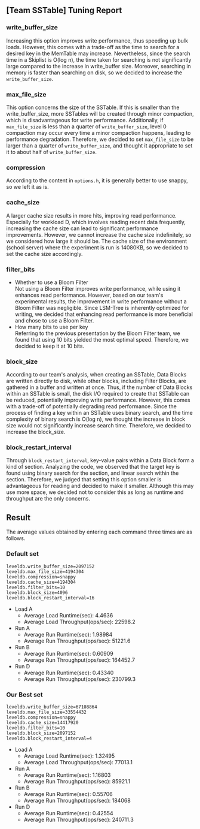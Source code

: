## [Team SSTable] Tuning Report

### write_buffer_size
Increasing this option improves write performance, thus speeding up bulk loads. However, this comes with a trade-off as the time to search for a desired key in the MemTable may increase. Nevertheless, since the search time in a Skiplist is O(log n), the time taken for searching is not significantly large compared to the increase in write_buffer size. Moreover, searching in memory is faster than searching on disk, so we decided to increase the `write_buffer_size`.

### max_file_size
This option concerns the size of the SSTable. If this is smaller than the write_buffer_size, more SSTables will be created through minor compaction, which is disadvantageous for write performance. Additionally, if `max_file_size` is less than a quarter of `write_buffer_size`, level 0 compaction may occur every time a minor compaction happens, leading to performance degradation. Therefore, we decided to set `max_file_size` to be larger than a quarter of `write_buffer_size`, and thought it appropriate to set it to about half of `write_buffer_size`.

### compression
According to the content in `options.h`, it is generally better to use snappy, so we left it as is.

### cache_size
A larger cache size results in more hits, improving read performance. Especially for workload D, which involves reading recent data frequently, increasing the cache size can lead to significant performance improvements. However, we cannot increase the cache size indefinitely, so we considered how large it should be. The cache size of the environment (school server) where the experiment is run is 14080KB, so we decided to set the cache size accordingly.

### filter_bits
- Whether to use a Bloom Filter  
  Not using a Bloom Filter improves write performance, while using it enhances read performance. However, based on our team's experimental results, the improvement in write performance without a Bloom Filter was negligible. Since LSM-Tree is inherently optimized for writing, we decided that enhancing read performance is more beneficial and chose to use a Bloom Filter.
- How many bits to use per key  
  Referring to the previous presentation by the Bloom Filter team, we found that using 10 bits yielded the most optimal speed. Therefore, we decided to keep it at 10 bits.

### block_size
According to our team's analysis, when creating an SSTable, Data Blocks are written directly to disk, while other blocks, including Filter Blocks, are gathered in a buffer and written at once. Thus, if the number of Data Blocks within an SSTable is small, the disk I/O required to create that SSTable can be reduced, potentially improving write performance. However, this comes with a trade-off of potentially degrading read performance. Since the process of finding a key within an SSTable uses binary search, and the time complexity of binary search is O(log n), we thought the increase in block size would not significantly increase search time. Therefore, we decided to increase the block_size.

### block_restart_interval
Through `block_restart_interval`, key-value pairs within a Data Block form a kind of section. Analyzing the code, we observed that the target key is found using binary search for the section, and linear search within the section. Therefore, we judged that setting this option smaller is advantageous for reading and decided to make it smaller. Although this may use more space, we decided not to consider this as long as runtime and throughput are the only concerns.

## Result
The average values obtained by entering each command three times are as follows.

### Default set
```
leveldb.write_buffer_size=2097152
leveldb.max_file_size=4194304
leveldb.compression=snappy 
leveldb.cache_size=4194304
leveldb.filter_bits=10
leveldb.block_size=4096
leveldb.block_restart_interval=16
```

- Load A
  - Average Load Runtime(sec): 4.4636
  - Average Load Throughput(ops/sec): 22598.2
- Run A
  - Average Run Runtime(sec): 1.98984
  - Average Run Throughput(ops/sec): 51221.6
- Run B
  - Average Run Runtime(sec): 0.60909
  - Average Run Throughput(ops/sec): 164452.7
- Run D
  - Average Run Runtime(sec): 0.43340
  - Average Run Throughput(ops/sec): 230799.3

### Our Best set
```
leveldb.write_buffer_size=67108864
leveldb.max_file_size=33554432
leveldb.compression=snappy 
leveldb.cache_size=14417920
leveldb.filter_bits=10
leveldb.block_size=2097152
leveldb.block_restart_interval=4
```

- Load A
  - Average Load Runtime(sec): 1.32495
  - Average Load Throughput(ops/sec): 77013.1
- Run A
  - Average Run Runtime(sec): 1.16803
  - Average Run Throughput(ops/sec): 85921.1
- Run B
  - Average Run Runtime(sec): 0.55706
  - Average Run Throughput(ops/sec): 184068
- Run D
  - Average Run Runtime(sec): 0.42554
  - Average Run Throughput(ops/sec): 240711.3